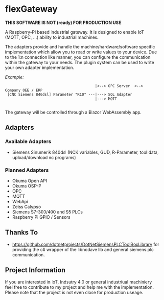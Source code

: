 # flexGateway

**THIS SOFTWARE IS NOT (ready) FOR PRODUCTION USE**

A Raspberry-Pi based industrial gateway. It is designed to enable IoT (MQTT, OPC, ...) ability to industrial machines.

The adapters provide and handle the machine/hardware/software specific implementation which allow you to read or write values to your device. 
Due to the 1:n connection like manner, you can configure the communication within the gateway to your needs.
The plugin system can be used to write your own adapter implementation.

*Example:*
```
                                         |<--> OPC Server  <--> Company OEE / ERP  
 [CNC Siemens 840dsl] Parameter "R10" ---|---> SQL Adapter 
                                         |---> MQTT       
                                        
```

The gateway will be controlled through a Blazor WebAssembly app.

## Adapters
### Available Adapters
- Siemens Sinumerik 840dsl (NCK variables, GUD, R-Parameter, tool data, upload/download nc programs)

### Planned Adapters
- Okuma Open API 
- Okuma OSP-P
- OPC
- MQTT
- WebApi
- Zeiss Calypso 
- Siemens S7-300/400 and S5 PLCs
- Raspberry Pi GPIO / Sensors

## Thanks To
- https://github.com/dotnetprojects/DotNetSiemensPLCToolBoxLibrary for providing the c# wrapper of the libnodave lib and general siemens plc communication.

## Project Information

If you are interested in IoT, Indsutry 4.0 or general industriual machiniery feel free to contribute to my project and help me with the implementation. Please note that the project is not even close for production useage.

